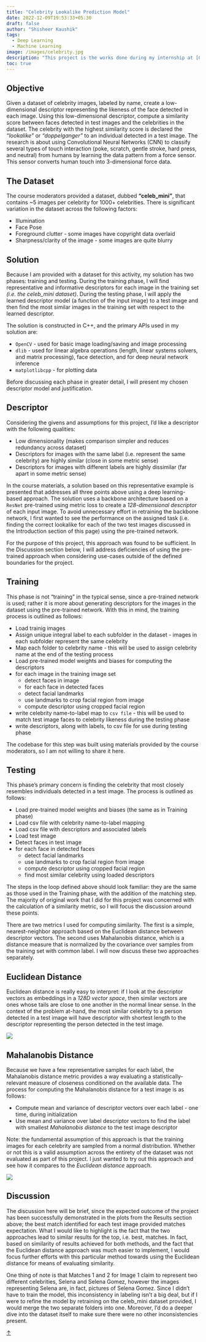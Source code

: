 ```yaml
---
title: "Celebrity Lookalike Prediction Model"
date: 2022-12-09T19:53:33+05:30
draft: false
author: "Shisheer Kaushik"
tags:
  - Deep Learning
  - Machine Learning
image: /images/celebrity.jpg
description: "This project is the works done during my internship at [Cloud x Lab](https://cloudxlab.com/home), India. This project uses the face-recognition library in Python to find a celebrity look-alike from a picture that is being uploaded. The face-recognition library is built using `dlib’s` state-of-the-art face recognition which uses `CNN` to classify several types of touch interaction from humans by learning the data pattern from a force sensor. The model had **98.38%** computing similarity when tested on two distinct metrics based approaches such as Euclidean distance and Mahalanobis distance."
toc: true
---
```


<!DOCTYPE html>
<html>
<head>
  <link rel="stylesheet" type="text/css" href="styles.css">
</head>
<body>
  
## Objective
    
Given a dataset of celebrity images, labeled by name, create a low-dimensional descriptor representing the likeness of the face detected in each image. Using this low-dimensional descriptor, compute a similarity score between faces detected in test images and the celebrities in the dataset. The celebrity with the highest similarity score is declared the *“lookalike”* or *“doppelganger”* to an individual detected in a test image.
The research is about using Convolutional Neural Networks (CNN) to classify several types of touch interaction (poke, scratch, gentle stroke, hard press, and neutral) from humans by learning the data pattern from a force sensor. This sensor converts human touch into 3-dimensional force data.
    
## The Dataset
    
The course moderators provided a dataset, dubbed **“celeb_mini”**, that contains ~5 images per celebrity for 1000+ celebrities. There is significant variation in the dataset across the following factors:

* IIlumination <br>
* Face Pose <br>
* Foreground clutter - some images have copyright data overlaid <br>
* Sharpness/clarity of the image - some images are quite blurry

## Solution

Because I am provided with a dataset for this activity, my solution has two phases: training and testing. During the training phase, I will find representative and informative descriptors for each image in the training set *(i.e. the celeb_mini dataset)*. During the testing phase, I will apply the learned descriptor model (a function of the input image) to a test image and then find the most similar images in the training set with respect to the learned descriptor.

The solution is constructed in C++, and the primary APIs used in my solution are:

* `OpenCV` - used for basic image loading/saving and image processing <br>
* `dlib` - used for linear algebra operations (length, linear systems solvers, and matrix processing), face detection, and for deep neural network inference <br>
* `matplotlibcpp` - for plotting data

Before discussing each phase in greater detail, I will present my chosen descriptor model and justification.

## Descriptor

Considering the givens and assumptions for this project, I’d like a descriptor with the following qualities:

* Low dimensionality (makes comparison simpler and reduces redundancy across dataset)
* Descriptors for images with the same label (i.e. represent the same celebrity) are highly similar (close in some metric sense)
* Descriptors for images with different labels are highly dissimilar (far apart in some metric sense)

In the course materials, a solution based on this representative example is presented that addresses all three points above using a deep learning-based approach. The solution uses a backbone architecture based on a `ResNet` pre-trained using metric loss to create a *128-dimensional descriptor* of each input image. To avoid unnecessary effort in retraining the backbone network, I first wanted to see the performance on the assigned task (i.e. finding the correct lookalike for each of the two test images discussed in the Introduction section of this page) using the pre-trained network.

For the purpose of this project, this approach was found to be sufficient. In the Discussion section below, I will address deficiencies of using the pre-trained approach when considering use-cases outside of the defined boundaries for the project.
    
## Training

This phase is not “training” in the typical sense, since a pre-trained network is used; rather it is more about generating descriptors for the images in the dataset using the pre-trained network. With this in mind, the training process is outlined as follows:

* Load trainig images <br>
* Assign unique integral label to each subfolder in the dataset - images in each subfolder represent the same celebrity <br>
* Map each folder to celebrity name - this will be used to assign celebrity name at the end of the testing process <br>
* Load pre-trained model weights and biases for computing the descriptors <br>
* for each image in the training image set
    * detect faces in image
    * for each face in detected faces
    * detect facial landmarks
    * use landmarks to crop facial region from image
    * compute descriptor using cropped facial region
* write celebrity name-to-label map to `csv file` - this will be used to match test image faces to celebrity likeness during the testing phase
* write descriptors, along with labels, to csv file for use during testing phase

The codebase for this step was built using materials provided by the course moderators, so I am not willing to share it here.
    
 
## Testing

This phase’s primary concern is finding the celebrity that most closely resembles individuals detected in a test image. The process is outlined as follows:

* Load pre-trained model weights and biases (the same as in Training phase)
* Load csv file with celebrity name-to-label mapping
* Load csv file with descriptors and associated labels
* Load test image
* Detect faces in test image
* for each face in detected faces
    * detect facial landmarks
    * use landmarks to crop facial region from image
    * compute descriptor using cropped facial region
    * find most similar celebrity using loaded descriptors

The steps in the loop defined above should look familiar: they are the same as those used in the Training phase, with the addition of the matching step. The majority of original work that I did for this project was concerned with the calculation of a similarity metric, so I will focus the discussion around these points.

There are two metrics I used for computing similarity. The first is a simple, nearest-neighbor approach based on the Euclidean distance between descriptor vectors. The second uses Mahalanobis distance, which is a distance measure that is normalized by the covariance over samples from the training set with common label. I will now discuss these two approaches separately.

## Euclidean Distance

Euclidean distance is really easy to interpret: if I look at the descriptor vectors as embeddings in a *128D vector space*, then similar vectors are ones whose tails are close to one another in the normal linear sense. In the context of the problem at-hand, the most similar celebrity to a person detected in a test image will have descriptor with shortest length to the descriptor representing the person detected in the test image.

![](celeb/euclidean-distance.png)
    

## Mahalanobis Distance

Because we have a few representative samples for each label, the Mahalanobis distance metric provides a way evaluating a statistically-relevant measure of closeness conditioned on the available data. The process for computing the Mahalanobis distance for a test image is as follows:

* Compute mean and variance of descriptor vectors over each label - one time, during initialization
* Use mean and variance over label descriptor vectors to find the label with smallest *Mahalanobis distance* to the test image descriptor

Note: the fundamental assumption of this approach is that the training images for each celebrity are sampled from a normal distribution. Whether or not this is a valid assumption across the entirety of the dataset was not evaluated as part of this project. I just wanted to try out this approach and see how it compares to the *Euclidean distance* approach.

![](celeb/mahalanobis-distance.png)
    

## Discussion
         
The discussion here will be brief, since the expected outcome of the project has been successfully demonstrated in the plots from the Results section above; the best match identified for each test image provided matches expectation. What I would like to highlight is the fact that the two approaches lead to similar results for the top, i.e. best, matches. In fact, based on similarity of results achieved for both methods, and the fact that the Euclidean distance approach was much easier to implement, I would focus further efforts with this particular method towards using the Euclidean distance for means of evaluating similarity.

One thing of note is that Matches 1 and 2 for Image 1 claim to represent two different celebrities, Selena and Selena Gomez, however the images representing Selena are, in fact, pictures of Selena Gomez. Since I didn’t have to train the model, this inconsistency in labeling isn’t a big deal, but if I were to refine the model by retraining on the celeb_mini dataset provided, I would merge the two separate folders into one. Moreover, I’d do a deeper dive into the dataset itself to make sure there were no other inconsistencies present.

<a id="scroll-to-top" href="#top">&#8593;</a>

<script>
window.addEventListener('DOMContentLoaded', function() {
  var scrollToTop = document.getElementById('scroll-to-top');

  window.addEventListener('scroll', function() {
    if (window.pageYOffset > 200) { // Adjust the value (200) as needed
      scrollToTop.style.display = 'block';
    } else {
      scrollToTop.style.display = 'none';
    }
  });

  scrollToTop.addEventListener('click', function(e) {
    e.preventDefault();
    window.scrollTo({ top: 0, behavior: 'smooth' });
  });
});
</script>

</body>
</html>
